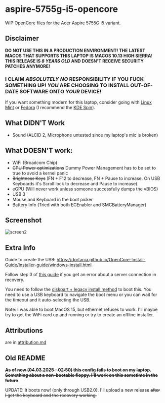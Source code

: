 # aspire-5755g-i5-opencore
WIP OpenCore files for the Acer Aspire 5755G i5 variant.

## Disclaimer
**DO NOT USE THIS IN A PRODUCTION ENVIRONMENT! THE LATEST MACOS THAT SUPPORTS THIS LAPTOP IS MACOS 10.13 HIGH SIERRA! THIS RELEASE IS *8 YEARS OLD* AND DOESN'T RECEIVE SECURITY PATCHES ANYMORE!**
### I CLAIM *ABSOLUTELY NO* RESPONSIBILITY IF YOU FUCK SOMETHING UP! *YOU* ARE CHOOSING TO INSTALL OUT-OF-DATE SOFTWARE ONTO *YOUR* DEVICE!

If you want something modern for this laptop, consider going with [Linux Mint](https://www.linuxmint.com/) or [Fedora](https://fedoraproject.org/) (I recommend the [KDE Spin](https://fedoraproject.org/spins/kde)).

## What DIDN'T Work
- Sound (ALCID 2, Microphone untested since my laptop's mic is broken)

## What DOESN'T work:
- WiFi (Broadcom Chip)
- ~~CPU Power optimizations~~ Dummy Power Management has to be set to true to avoid a kernel panic
- ~~Brightness Keys~~ (FN + F12 to decrease, FN + Pause to increase. On USB Keyboards it's Scroll lock to decrease and Pause to increase)
- eGPU (Will never work unless someone successfully dumps the vBIOS)
- USB 3
- Mouse and Keyboard in the boot picker
- Battery Info (Tried with both ECEnabler and SMCBatteryManager)

## Screenshot

![screen2](https://github.com/user-attachments/assets/34db68bb-d78f-4279-81d1-fc703b361d2a)

## Extra Info

Guide to create the USB: https://dortania.github.io/OpenCore-Install-Guide/installer-guide/windows-install.html

Follow step 3 of [this guide](https://mrmacintosh.com/how-to-fix-the-recovery-server-could-not-be-contacted-error-high-sierra-recovery-is-still-online-but-broken/) if you get an error about a server connection in recovery.

You need to follow the [diskpart + legacy install method](https://dortania.github.io/OpenCore-Install-Guide/installer-guide/windows-install.html#diskpart-method) to boot this. You need to use a USB keyboard to navigate the boot menu or you can wait for the timeout and it auto-selecting the USB.

Note: I was able to boot MacOS 15, but ethernet refuses to work. I'll maybe try to get the WiFi card up and running or try to create an offline installer.

## Attributions
are in [attribution.md](https://github.com/eveee00/aspire-5755g-i5-opencore/blob/main/attribution.md)

## Old README
~~**As of now (04.03.2025 - 02:50) this config fails to boot on my laptop. Something about a non-bootable floppy. I'll work on this sometime in the future**~~

UPDATE: It boots now! (only through USB2.0). I'll upload a new release ~~after I get the keyboard and the recovery working.~~
